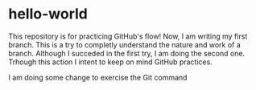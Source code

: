 # hello-world
This repository is for practicing GitHub's flow!
Now, I am writing my first branch. This is a try to completly understand the nature and work of a branch.
Although I succeded in the first try, I am doing the second one. Trhough this action I intent to keep on mind GitHub practices. 

I am doing some change to exercise the Git command